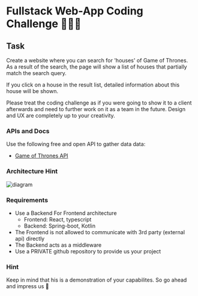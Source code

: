 # Fullstack Web-App Coding Challenge 👨🏼‍💻

## Task

Create a website where you can search for 'houses' of Game of Thrones.
As a result of the search, the page will show a list of houses that partially match the search query.

If you click on a house in the result list, detailed information about this house will be shown.

Please treat the coding challenge as if you were going to show it to a client afterwards and need to further work on it as a team in the future.
Design and UX are completely up to your creativity.

### APIs and Docs

Use the following free and open API to gather data data:

- [Game of Thrones API](https://anapioficeandfire.com/Documentation#houses)

### Architecture Hint
![diagram](https://user-images.githubusercontent.com/78954930/184639598-35ad8191-9617-43a6-9a90-4d2a50aca307.png)

### Requirements

- Use a Backend For Frontend architecture 
    - Frontend: React, typescript
    - Backend: Spring-boot, Kotlin
- The Frontend is not allowed to communicate with 3rd party (external api) directly
- The Backend acts as a middleware
- Use a PRIVATE github repository to provide us your project

### Hint

Keep in mind that his is a demonstration of your capabilites. So go ahead and impress us 🤯
